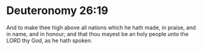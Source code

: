 # Deuteronomy 26:19

And to make thee high above all nations which he hath made, in praise, and in name, and in honour; and that thou mayest be an holy people unto the LORD thy God, as he hath spoken.